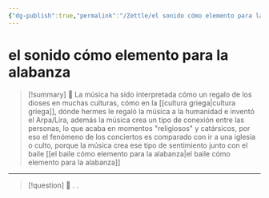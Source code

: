```yaml
---
{"dg-publish":true,"permalink":"/Zettle/el sonido cómo elemento para la alabanza/","title":"el sonido cómo elemento para la alabanza","tags":["ZeType/Idea"],"updated":"2023-10-04T21:43:06.714-05:00"}
---
```



#  el sonido cómo elemento para la alabanza

> [!summary] 🧠
> La música ha sido interpretada cómo un regalo de los dioses en muchas culturas, cómo en la [[cultura griega\|cultura griega]], dónde hermes le regaló la música a la humanidad e inventó el Arpa/Lira, además la música crea un tipo de conexión entre las personas, lo que acaba en momentos "religiosos" y catársicos, por eso el fenómeno de los conciertos es comparado con ir a una iglesia o culto, porque la música crea ese tipo de sentimiento junto con el baile [[el baile cómo elemento para la alabanza\|el baile cómo elemento para la alabanza]]

- - - 
> [!question] 🔗
> .
> .


